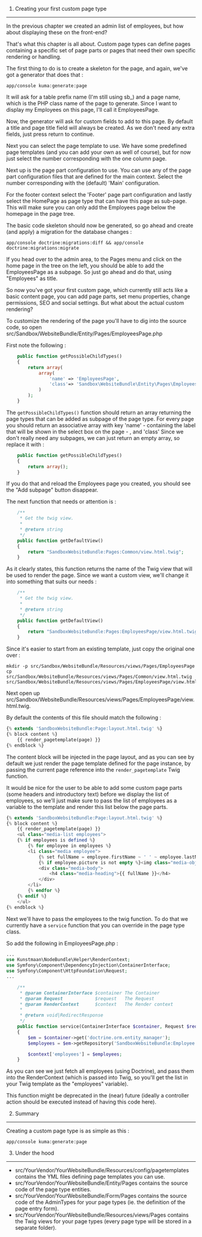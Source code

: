1) Creating your first custom page type
---------------------------------------

In the previous chapter we created an admin list of employees, but how about displaying these on the front-end?

That's what this chapter is all about. Custom page types can define pages containing a specific set of page parts or
pages that need their own specific rendering or handling.

The first thing to do is to create a skeleton for the page, and again, we've got a generator that does that :

```
app/console kuma:generate:page
```

It will ask for a table prefix name (I'm still using sb_) and a page name, which is the PHP class name of the
page to generate. Since I want to display my Employees on this page, I'll call it EmployeesPage.

Now, the generator will ask for custom fields to add to this page. By default a title and page title field will always
be created. As we don't need any extra fields, just press return to continue.

Next you can select the page template to use. We have some predefined page templates (and you can add your
own as well of course), but for now just select the number corresponding with the one column page.

Next up is the page part configuration to use. You can use any of the page part configuration files that are defined
for the main context. Select the number corresponding with the (default) 'Main' configuration.

For the footer context select the 'Footer' page part configuration and lastly select the HomePage as page type that
can have this page as sub-page. This will make sure you can only add the Employees page below the homepage
in the page tree.

The basic code skeleton should now be generated, so go ahead and create (and apply) a migration for the database
changes :

```
app/console doctrine:migrations:diff && app/console doctrine:migrations:migrate
```

If you head over to the admin area, to the Pages menu and click on the home page in the tree on the left, you should be
able to add the EmployeesPage as a subpage. So just go ahead and do that, using "Employees" as title.

So now you've got your first custom page, which currently still acts like a basic content page, you can add
page parts, set menu properties, change permissions, SEO and social settings. But what about the actual custom rendering?

To customize the rendering of the page you'll have to dig into the source code, so open src/Sandbox/WebsiteBundle/Entity/Pages/EmployeesPage.php

First note the following :

```php
    public function getPossibleChildTypes()
    {
        return array(
            array(
                'name' => 'EmployeesPage',
                'class'=> 'Sandbox\WebsiteBundle\Entity\Pages\EmployeesPage'
            )
        );
    }
```

The ```getPossibleChildTypes()``` function should return an array returning the page types that can be added as subpage
of the page type. For every page you should return an associative array with key 'name' - containing the label that will
be shown in the select box on the page - , and 'class'
Since we don't really need any subpages, we can just return an empty array, so replace it with :

```php
    public function getPossibleChildTypes()
    {
        return array();
    }
```

If you do that and reload the Employees page you created, you should see the "Add subpage" button disappear.

The next function that needs or attention is :

```php
    /**
     * Get the twig view.
     *
     * @return string
     */
    public function getDefaultView()
    {
        return "SandboxWebsiteBundle:Pages:Common/view.html.twig";
    }
```

As it clearly states, this function returns the name of the Twig view that will be used to render the page. Since
we want a custom view, we'll change it into something that suits our needs :

```php
    /**
     * Get the twig view.
     *
     * @return string
     */
    public function getDefaultView()
    {
        return "SandboxWebsiteBundle:Pages:EmployeesPage/view.html.twig";
    }
```

Since it's easier to start from an existing template, just copy the original one over :

```
mkdir -p src/Sandbox/WebsiteBundle/Resources/views/Pages/EmployeesPage
cp src/Sandbox/WebsiteBundle/Resources/views/Pages/Common/view.html.twig src/Sandbox/WebsiteBundle/Resources/views/Pages/EmployeesPage/view.html.twig
```

Next open up src/Sandbox/WebsiteBundle/Resources/views/Pages/EmployeesPage/view.html.twig.

By default the contents of this file should match the following :

```php
{% extends 'SandboxWebsiteBundle:Page:layout.html.twig' %}
{% block content %}
    {{ render_pagetemplate(page) }}
{% endblock %}
```

The content block will be injected in the page layout, and as you can see by default we just render the page template
defined for the page instance, by passing the current page reference into the ```render_pagetemplate``` Twig function.

It would be nice for the user to be able to add some custom page parts (some headers and introductory text) before we
display the list of employees, so we'll just make sure to pass the list of employees as a variable to the template and
render this list below the page parts.

```php
{% extends 'SandboxWebsiteBundle:Page:layout.html.twig' %}
{% block content %}
    {{ render_pagetemplate(page) }}
    <ul class="media-list employees">
    {% if employees is defined %}
        {% for employee in employees %}
        <li class="media employee">
            {% set fullName = employee.firstName ~ ' ' ~ employee.lastName %}
            {% if employee.picture is not empty %}<img class="media-object" src="{{ asset(employee.picture.url | imagine_filter('employee_thumbnail')) }}" alt="{{ fullName }}" />{% endif %}
            <div class="media-body">
                <h4 class="media-heading">{{ fullName }}</h4>
            </div>
        </li>
        {% endfor %}
    {% endif %}
    </ul>
{% endblock %}
```

Next we'll have to pass the employees to the twig function. To do that we currently have a ```service``` function that
you can override in the page type class.

So add the following in EmployeesPage.php :

```php
...
use Kunstmaan\NodeBundle\Helper\RenderContext;
use Symfony\Component\DependencyInjection\ContainerInterface;
use Symfony\Component\HttpFoundation\Request;
...

    /**
     * @param ContainerInterface $container The Container
     * @param Request            $request   The Request
     * @param RenderContext      $context   The Render context
     *
     * @return void|RedirectResponse
     */
    public function service(ContainerInterface $container, Request $request, RenderContext $context)
    {
        $em = $container->get('doctrine.orm.entity_manager');
        $employees = $em->getRepository('SandboxWebsiteBundle:Employee')->findAll();

        $context['employees'] = $employees;
    }
```

As you can see we just fetch all employees (using Doctrine), and pass them into the RenderContext (which is passed
into Twig, so you'll get the list in your Twig template as the "employees" variable).

This function might be deprecated in the (near) future (ideally a controller action should be executed instead of having
this code here).


2) Summary
----------

Creating a custom page type is as simple as this :

    app/console kuma:generate:page


3) Under the hood
-----------------

- src/YourVendor/YourWebsiteBundle/Resources/config/pagetemplates contains the YML files defining page templates you can use.
- src/YourVendor/YourWebsiteBundle/Entity/Pages contains the source code of the page type entities.
- src/YourVendor/YourWebsiteBundle/Form/Pages contains the source code of the AdminTypes for your page types (ie. the definition of the page entry form).
- src/YourVendor/YourWebsiteBundle/Resources/views/Pages contains the Twig views for your page types (every page type will be stored in a separate folder).

